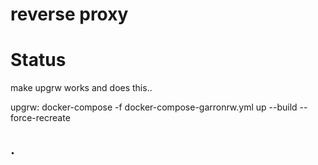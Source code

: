 # reverse proxy

# Status


make upgrw works and does this..

upgrw:
	docker-compose  -f docker-compose-garronrw.yml up --build  --force-recreate 
  

## .
